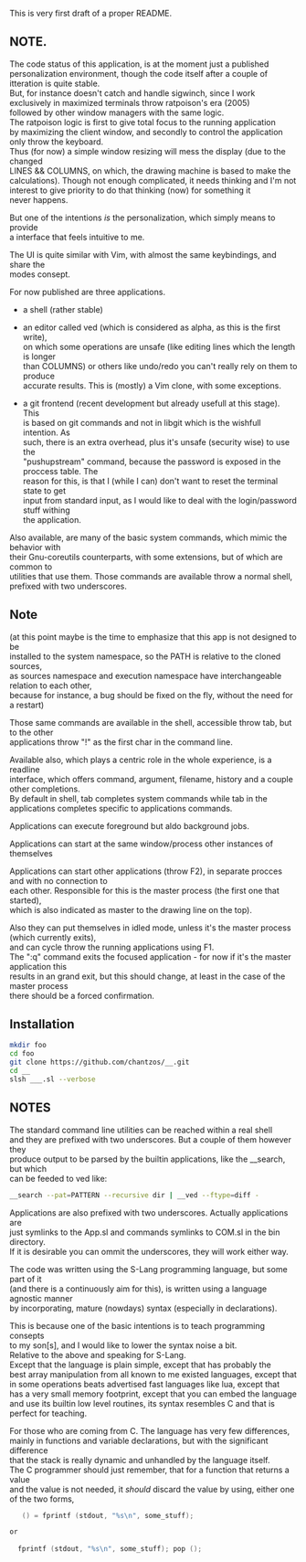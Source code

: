 This is very first draft of a proper README.

## NOTE.
The code status of this application, is at the moment just a published  
personalization environment, though the code itself after a couple of  
itteration is quite stable.     
But, for instance doesn't catch and handle sigwinch, since I work  
exclusively in maximized terminals throw ratpoison's era (2005)  
followed by other window managers with the same logic.  
The ratpoison logic is first to give total focus to the running application    
by maximizing the client window, and secondly to control the application 
only throw the keyboard.  
Thus (for now) a simple window resizing will mess the display (due to the changed  
LINES && COLUMNS, on which, the drawing machine is based to make the  
calculations). Though not enough complicated, it needs thinking and 
I'm not interest to give priority to do that thinking (now) for something it  
never happens.  

But one of the intentions _is_ the personalization, which simply means to provide  
a interface that feels intuitive to me.  

The UI is quite similar with Vim, with almost the same keybindings, and share the  
modes consept.  

For now published are three applications.
 - a shell (rather stable)

 - an editor called ved (which is considered as alpha, as this is the first write),  
   on which some operations are unsafe (like editing lines which the length is longer  
   than COLUMNS) or others like undo/redo you can't really rely on them to produce  
   accurate results.  This is (mostly) a Vim clone, with some exceptions.

 - a git frontend (recent development but already usefull at this stage).  This  
   is based on git commands and not in libgit which is the wishfull intention.  As  
   such, there is an extra overhead, plus it's unsafe (security wise) to use the  
   "pushupstream" command, because the password is exposed in the proccess table.  The  
   reason for this, is that I (while I can) don't want to reset the terminal state to get  
   input from standard input, as I would like to deal with the login/password stuff withing  
   the application.   

Also available, are many of the basic system commands, which mimic the behavior with  
their Gnu-coreutils counterparts, with some extensions, but of which are common to  
utilities that use them. 
Those commands are available throw a normal shell, prefixed with two underscores.

## Note
(at this point maybe is the time to emphasize that this app is not designed to be  
installed to the system namespace, so the PATH is relative to the cloned sources,  
as sources namespace and execution namespace have interchangeable relation to each other,  
because for instance, a bug should be fixed on the fly, without the need for a restart)    

Those same commands are available in the shell, accessible throw tab, but to the other  
applications throw "!" as the first char in the command line.  

Available also, which plays a centric role in the whole experience, is a readline  
interface, which offers command, argument, filename, history and a couple other completions.    
By default in shell, tab completes system commands while tab in the applications completes
specific to applications commands.    

Applications can execute foreground but aldo background jobs.  

Applications can start at the same window/process other instances of themselves

Applications can start other applications (throw F2), in separate procces and with no connection to  
each other.  Responsible for this is the master process (the first one that started),  
which is also indicated as master to the drawing line on the top).

Also they can put themselves in idled mode, unless it's the master process (which currently exits),  
and can cycle throw the running applications using F1.  
The ":q" command exits the focused application - for now if it's the master application this  
results in an grand exit, but this should change, at least in the case of the master process  
there should be a forced confirmation. 

## Installation

```bash
mkdir foo
cd foo
git clone https://github.com/chantzos/__.git
cd __
slsh ___.sl --verbose
```
## NOTES

The standard command line utilities can be reached within a real shell  
and they are prefixed with two underscores. But a couple of them however they  
produce output to be parsed by the builtin applications, like the __search, but which  
can be feeded to ved like:
```bash
__search --pat=PATTERN --recursive dir | __ved --ftype=diff -
```

Applications are also prefixed with two underscores. Actually applications are  
just symlinks to the App.sl and commands symlinks to COM.sl in the bin directory.  
If it is desirable you can ommit the underscores, they will work either way.

The code was written using the S-Lang programming language, but some part of it  
(and there is a continuously aim for this), is written using a language agnostic manner  
by incorporating, mature (nowdays) syntax (especially in declarations).  

This is because one of the basic intentions is to teach programming consepts  
to my son[s], and I would like to lower the syntax noise a bit.  
Relative to the above and speaking for S-Lang.  
Except that the language is plain simple, except that has probably the  
best array manipulation from all known to me existed languages, except that  
in some operations beats advertised fast languages like lua, except that  
has a very small memory footprint, except that you can embed the language and
use its builtin low level routines, its syntax resembles C and that is  
perfect for teaching. 

For those who are coming from C. The language has very few differences,  
mainly in functions and variable declarations, but with the significant difference  
that the stack is really dynamic and unhandled by the language itself.  
The C programmer should just remember, that for a function that returns a value  
and the value is not needed, it _should_ discard the value by using, either one  
of the two forms,  
```C
   () = fprintf (stdout, "%s\n", some_stuff);

or
   
  fprintf (stdout, "%s\n", some_stuff); pop ();
```
